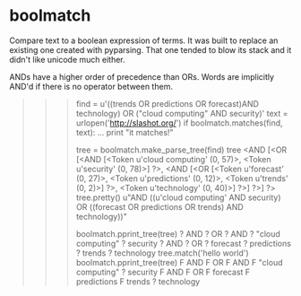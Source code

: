 boolmatch
=========

Compare text to a boolean expression of terms.  It was built to replace an existing one created with pyparsing.  That one tended to blow its stack and it didn't like unicode much either.

ANDs have a higher order of precedence than ORs.  Words are implicitly AND'd if there is no operator between them.

  >>> find = u'((trends OR predictions OR forecast)AND technology) OR ("cloud computing" AND security)'
  >>> text = urlopen('http://slashot.org/')
  >>> if boolmatch.matches(find, text):
  ...
  >>>     print "it matches!"
  >>>
  >>> tree = boolmatch.make_parse_tree(find)
  >>> tree
  <AND [<OR [<AND [<Token u'cloud computing' (0, 57)>, <Token u'security' (0, 78)>] ?>, <AND [<OR [<Token u'forecast' (0, 27)>, <Token u'predictions' (0, 12)>, <Token u'trends' (0, 2)>] ?>, <Token u'technology' (0, 40)>] ?>] ?>] ?>
  >>> tree.pretty()
  u"AND ((u'cloud computing' AND security) OR ((forecast OR predictions OR trends) AND technology))"
  >>>
  >>> boolmatch.pprint_tree(tree)
  ? AND
     ? OR
       ? AND
         ? "cloud computing"
         ? security
       ? AND
         ? OR
           ? forecast
           ? predictions
           ? trends
         ? technology
  >>> tree.match('hello world')
  >>> boolmatch.pprint_tree(tree)
  F AND
    F OR
      F AND
        F "cloud computing"
        ? security
      F AND
        F OR
          F forecast
          F predictions
          F trends
        ? technology
